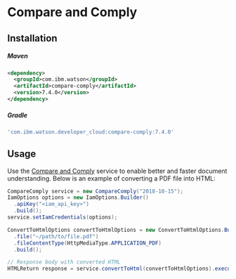 # Compare and Comply

## Installation

##### Maven
```xml
<dependency>
  <groupId>com.ibm.watson</groupId>
  <artifactId>compare-comply</artifactId>
  <version>7.4.0</version>
</dependency>
```

##### Gradle
```gradle
'com.ibm.watson.developer_cloud:compare-comply:7.4.0'
```

## Usage
Use the [Compare and Comply](https://cloud.ibm.com/docs/services/compare-comply/index.html#about) service to enable better and faster document understanding. Below is an example of converting a PDF file into HTML:
```java
CompareComply service = new CompareComply("2018-10-15");
IamOptions options = new IamOptions.Builder()
  .apiKey("<iam_api_key>")
  .build();
service.setIamCredentials(options);

ConvertToHtmlOptions convertToHtmlOptions = new ConvertToHtmlOptions.Builder()
  .file("~/path/to/file.pdf")
  .fileContentType(HttpMediaType.APPLICATION_PDF)
  .build();

// Response body with converted HTML
HTMLReturn response = service.convertToHtml(convertToHtmlOptions).execute().getResult();
```
